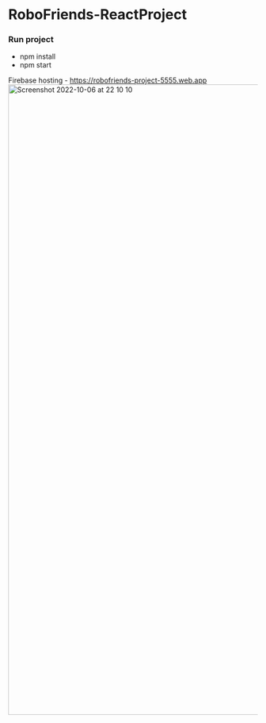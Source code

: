 # RoboFriends-ReactProject
### Run project 
- npm install
- npm start

Firebase hosting - https://robofriends-project-5555.web.app
<img width="1271" alt="Screenshot 2022-10-06 at 22 10 10" src="https://user-images.githubusercontent.com/109438310/194399571-d08a8392-13dd-4579-a7d8-5367d401bf56.png">
